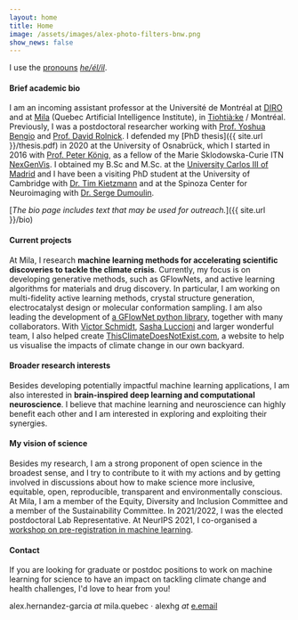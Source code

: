 ```yaml
---
layout: home
title: Home
image: /assets/images/alex-photo-filters-bnw.png
show_news: false
---
```

I use the [pronouns](https://pronoun.is/#Pronoun-Usage-and-Social-Impact) [_he/él/il_](http://pronoun.is/he).

#### Brief academic bio
I am an incoming assistant professor at the Université de Montréal at [DIRO](https://diro.umontreal.ca) and at [Mila](https://mila.quebec) (Quebec Artificial Intelligence Institute), in [Tiohtià:ke](https://www.concordia.ca/indigenous/resources/territorial-acknowledgement.html) / Montréal. Previously, I was a postdoctoral researcher working with [Prof. Yoshua Bengio](https://yoshuabengio.org/) and [Prof. David Rolnick](https://davidrolnick.com/). I defended my [PhD thesis]({{ site.url }}/thesis.pdf) in 2020 at the University of Osnabrück, which I started in 2016 with [Prof. Peter König](https://portal.ikw.uni-osnabrueck.de/~NBP/PeterKoenig.html), as a fellow of the Marie Sklodowska-Curie ITN [NexGenVis](https://www.nextgenvis.eu). I obtained my B.Sc and M.Sc. at the [University Carlos III of Madrid](https://www.uc3m.es/Home) and I have been a visiting PhD student at the University of Cambridge with [Dr. Tim Kietzmann](http://www.timkietzmann.de/) and at the Spinoza Center for Neuroimaging with [Dr. Serge Dumoulin](http://www.spinozacentre.nl/dumoulin/).

[_The bio page includes text that may be used for outreach._]({{ site.url }}/bio)

#### Current projects
At Mila, I research **machine learning methods for accelerating scientific discoveries to tackle the climate crisis**. Currently, my focus is on developing generative methods, such as GFlowNets, and active learning algorithms for materials and drug discovery. In particular, I am working on multi-fidelity active learning methods, crystal structure generation, electrocatalyst design or molecular conformation sampling. I am also leading the development of [a GFlowNet python library](https://github.com/alexhernandezgarcia/gflownet), together with many collaborators. With [Victor Schmidt](https://vict0rs.ch/), [Sasha Luccioni](https://www.sashaluccioni.com/) and larger wonderful team, I also helped create [ThisClimateDoesNotExist.com](https://thisclimatedoesnotexist.com/), a website to help us visualise the impacts of climate change in our own backyard.

#### Broader research interests
Besides developing potentially impactful machine learning applications, I am also interested in **brain-inspired deep learning and computational neuroscience**. I believe that machine learning and neuroscience can highly benefit each other and I am interested in exploring and exploiting their synergies.

#### My vision of science
Besides my research, I am a strong proponent of open science in the broadest sense, and I try to contribute to it with my actions and by getting involved in discussions about how to make science more inclusive, equitable, open, reproducible, transparent and environmentally conscious. At Mila, I am a member of the Equity, Diversity and Inclusion Committee and a member of the Sustainability Committee. In 2021/2022, I was the elected postdoctoral Lab Representative. At NeurIPS 2021, I co-organised a [workshop on pre-registration in machine learning](https://preregister.science/).

#### Contact
If you are looking for graduate or postdoc positions to work on machine learning for science to have an impact on tackling climate change and health challenges, I'd love to hear from you!

alex.hernandez-garcia _at_ mila.quebec · alexhg _at_ [e.email](https://e.foundation/)
